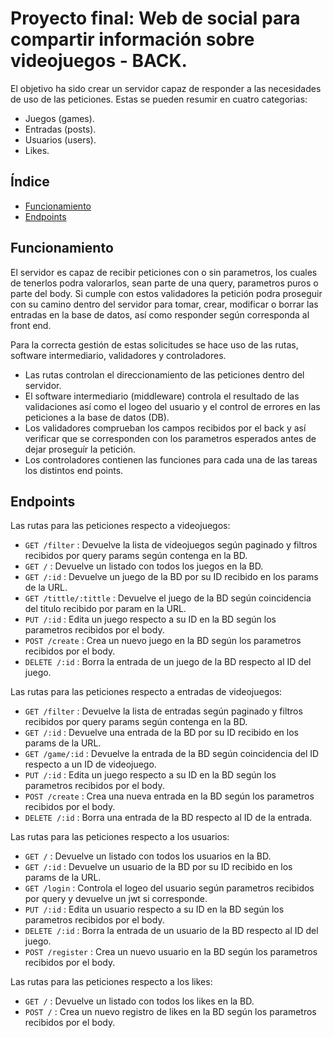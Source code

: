 # Proyecto final: Web de social para compartir información sobre videojuegos - BACK.

El objetivo ha sido crear un servidor capaz de responder a las necesidades de uso de las peticiones. Estas se pueden resumir en cuatro categorias: 
- Juegos (games).
- Entradas (posts).
- Usuarios (users).
- Likes.

## Índice

  - [Funcionamiento](#funcionamiento)
  - [Endpoints](#endpoints)

## Funcionamiento

El servidor es capaz de recibir peticiones con o sin parametros, los cuales de tenerlos podra valorarlos, sean parte de una query, parametros puros o parte del body. Si cumple con estos validadores la petición podra proseguir con su camino dentro del servidor para tomar, crear, modificar o borrar las entradas en la base de datos, así como responder según corresponda al front end.

Para la correcta gestión de estas solicitudes se hace uso de las rutas, software intermediario, validadores y controladores.
- Las rutas controlan el direccionamiento de las peticiones dentro del servidor.
- El software intermediario (middleware) controla el resultado de las validaciones así como el logeo del usuario y el control de errores en las peticiones a la base de datos (DB).
- Los validadores comprueban los campos recibidos por el back y así verificar que se corresponden con los parametros esperados antes de dejar proseguír la petición.
- Los controladores contienen las funciones para cada una de las tareas los distintos end points.

## Endpoints

Las rutas para las peticiones respecto a videojuegos:
- `GET /filter` : Devuelve la lista de videojuegos según paginado y filtros recibidos por query params según contenga en la BD.
- `GET /` : Devuelve un listado con todos los juegos en la BD.
- `GET /:id` : Devuelve un juego de la BD por su ID recibido en los params de la URL.
- `GET /tittle/:tittle` : Devuelve el juego de la BD según coincidencia del titulo recibido por param en la URL.
- `PUT /:id` : Edita un juego respecto a su ID en la BD según los parametros recibidos por el body.
- `POST /create` : Crea un nuevo juego en la BD según los parametros recibidos por el body.
- `DELETE /:id` : Borra la entrada de un juego de la BD respecto al ID del juego.

Las rutas para las peticiones respecto a entradas de videojuegos:
- `GET /filter` : Devuelve la lista de entradas según paginado y filtros recibidos por query params según contenga en la BD.
- `GET /:id` : Devuelve una entrada de la BD por su ID recibido en los params de la URL.
- `GET /game/:id` : Devuelve la entrada de la BD según coincidencia del ID respecto a un ID de videojuego.
- `PUT /:id` : Edita un juego respecto a su ID en la BD según los parametros recibidos por el body.
- `POST /create` : Crea una nueva entrada en la BD según los parametros recibidos por el body.
- `DELETE /:id` : Borra una entrada de la BD respecto al ID de la entrada.

Las rutas para las peticiones respecto a los usuarios:
- `GET /` : Devuelve un listado con todos los usuarios en la BD.
- `GET /:id` : Devuelve un usuario de la BD por su ID recibido en los params de la URL.
- `GET /login` : Controla el logeo del usuario según parametros recibidos por query y devuelve un jwt si corresponde.
- `PUT /:id` : Edita un usuario respecto a su ID en la BD según los parametros recibidos por el body.
- `DELETE /:id` : Borra la entrada de un usuario de la BD respecto al ID del juego.
- `POST /register` : Crea un nuevo usuario en la BD según los parametros recibidos por el body.

Las rutas para las peticiones respecto a los likes:
- `GET /` : Devuelve un listado con todos los likes en la BD.
- `POST /` : Crea un nuevo registro de likes en la BD según los parametros recibidos por el body.